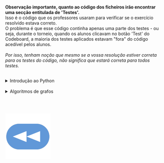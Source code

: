 <br>**Observação importante, quanto ao código dos ficheiros irão encontrar uma secção entitulada de 'Testes'.**
<br>Isso é o código que os professores usaram para verificar se o exercício resolvido estava correto.
<br>O problema é que esse código continha apenas uma parte dos testes - ou seja, durante o torneio, quando os alunos clicavam no botão 'Test' do Codeboard, a maioria dos testes aplicados estavam "fora" do código acedível pelos alunos.
<br>
<br>*Por isso, tenham noção que mesmo se a vossa resolução estiver correta para os testes do código, não significa que estará correta para todos testes.*

<br>

<details>
    <summary>Introdução ao Python</summary>

<ul>
<details><summary><a href="1ºT/aloca.html">Aloca</a></summary>https://codeboard.io/projects/311283</details>
<details><summary><a href="1ºT/apelidos.html">Apelidos</a></summary>https://codeboard.io/projects/311284</details>
<details><summary><a href="1ºT/cruzamentos.html">Cruzamentos</a></summary>https://codeboard.io/projects/311285</details>
<details><summary><a href="1ºT/diferentes.html">Diferentes</a></summary></details>
<details><summary><a href="1ºT/fatoriza.html">Fatoriza</a></summary></details>
<details><summary><a href="1ºT/formata.html">Formata</a></summary>https://codeboard.io/projects/312631</details>
<details><summary><a href="1ºT/formula1.html">Formula 1</a></summary></details>
<details><summary><a href="1ºT/frequenica.html">Frequência</a></summary>https://codeboard.io/projects/311413</details>
<details><summary><a href="1ºT/futebol.html">Futebol</a></summary>https://codeboard.io/projects/311417</details>
<details><summary><a href="1ºT/hacker.html">Hacker</a></summary>https://codeboard.io/projects/311431</details>
<details><summary><a href="1ºT/horaio.html">Horário</a></summary>https://codeboard.io/projects/312630</details>
<details><summary><a href="1ºT/isbn.html">ISBN</a></summary>https://codeboard.io/projects/311435</details>
<details><summary><a href="1ºT/repete.html">Repete</a></summary></details>
<details><summary><a href="1ºT/robot.html">Robot</a></summary>https://codeboard.io/projects/311441</details>
<details><summary><a href="1ºT/area.html">Area</a></summary></details>
</ul>
</details>

<br>

<details>
    <summary>Algoritmos de grafos</summary>

<ul>
<details><summary><a href="2ºT/area.html">Aloca</a></summary>[Codeboard](https://codeboard.io/projects/318576)</details>
</ul>
</details>

<br><br>

[![retroceder](https://raw.githubusercontent.com/David81820/Recursos-LCC/main/Rewind.png)](https://david81820.github.io/Recursos-LCC/2ano/2sem/LA2)
